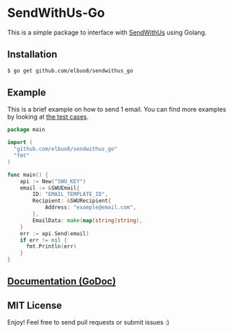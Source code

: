 # SendWithUs-Go

This is a simple package to interface with [SendWithUs](https://sendwithus.com) using Golang.

## Installation

```bash
$ go get github.com/elbuo8/sendwithus_go
```

## Example

This is a brief example on how to send 1 email. You can find more examples by looking at [the test cases](https://github.com/elbuo8/sendwithus_go/blob/master/swu_test.go).

```go
package main

import (
  "github.com/elbuo8/sendwithus_go"
  "fmt"
)

func main() {
	api := New("SWU_KEY")
	email := &SWUEmail{
		ID: "EMAIL_TEMPLATE_ID",
		Recipient: &SWURecipient{
			Address: "example@email.com",
		},
		EmailData: make(map[string]string),
	}
	err := api.Send(email)
	if err != nil {
      fmt.Println(err)
	}
}

```

## [Documentation (GoDoc)](https://github.com/elbuo8/sendwithus_go/blob/master/swu_test.go)

## MIT License

Enjoy! Feel free to send pull requests or submit issues :)
